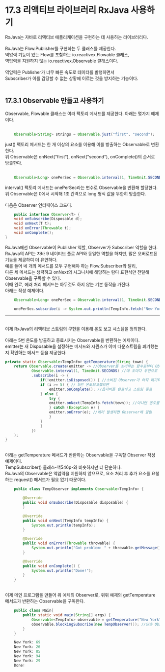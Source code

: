 # 17.3 리액티브 라이브러리 RxJava 사용하기
RxJava는 자바로 리액티브 애플리케이션을 구현하는 데 사용하는 라이브러리다.<br>
<br>
RxJava는 Flow.Publisher를 구현하는 두 클래스를 제공한다.<br>
역압력 기능이 있는 Flow를 포함하는 io.reactivex.Flowable 클래스,<br>
역압력을 지원하지 않는 io.reactivex.Observable 클래스이다.<br>
<br>
역압력은 Publisher가 너무 빠른 속도로 데이터를 발행하면서 <br>
Subscriber가 이를 감당할 수 없는 상황에 이르는 것을 방지하는 기능이다.<br>
<br>
## 17.3.1 Observable 만들고 사용하기
Observable, Flowable 클래스는 여러 팩토리 메서드를 제공한다. 아래는 몇가지 예제이다.<br>
<br>
```java
    Observable<String> strings = Observable.just("first", "second");
```
just() 팩토리 메서드는 한 개 이상의 요소를 이용해 이를 방출하는 Observable로 변환한다.<br>
위 Observable은 onNext("first"), onNext("second"), onComplete()의 순서로 방출한다.<br>
<br>
```java
    Observable<Long> onePerSec = Observable.interval(1, TimeUnit.SECONDS);
```
interval() 팩토리 메서드는 onePerSec라는 변수로 Observable을 반환해 할당한다.<br>
위 Observable은 0에서 시작해 1초 간격으로 long 형식 값을 무한히 방출한다.<br>
<br>
다음은 Observer 인터페이스 코드다.
```java
    public interface Observer<T> {
	void onSubscribe(Disposable d);
	void onNext(T t);
	void onError(Throwable t);
	void onComplete();
}
```
RxJava에선 Observable이 Publisher 역할, Observer가 Subscriber 역할을 한다.<br>
RxJava의 API는 자바 9 네이티브 플로 API와 동일한 역할을 하지만, 많은 오버로드된 기능을 제공하여 더 유연하다.<br>
예를 들어 네 개의 메서드를 모두 구현해야 하는 Flow.Subscriber와 달리, <br>
다른 세 메서드는 생략하고 onNext의 시그니처에 해당하는 람다 표현식만 전달해 Observable을 구독할 수 있다.<br>
이때 완료, 에러 처리 메서드는 아무것도 하지 않는 기본 동작을 가진다.<br>
아래는 작성 예제이다.
```java
    Observable<Long> onePerSec = Observable.interval(1, TimeUnit.SECONDS);

    onePerSec.subscribe(i -> System.out.println(TempInfo.fetch("New York"));
```
---
<br>이제 RxJava의 리액티브 스트림의 구현을 이용해 온도 보고 시스템을 정의한다.<br><br>
아래는 5번 온도를 방출하고 종료시키는 Observable을 반환하는 예제이다.<br>
emitter는 새 Disposable을 설정하는 메서드와 시퀀스가 이미 다운스트림을 폐기했는지 확인하는 메서드 등을 제공한다.
```java
private static Observable<TempInfo> getTemperature(String town) {
    return Observable.create(emitter -> //Observer를 소비하는 함수로부터 Observable 만들기
            Observable.interval(1, TimeUnit.SECONDS) //매 초마다 무한으로 증가하는 long값을 방출하는 Observable
            .subscribe(i -> {
                if(!emitter.isDisposed()) { //소비된 Observer가 아직 폐기되지 않았으면 작업 수행
                if (i >= 5) { // 5번 온도보고했으면
                    emitter.onComplete(); //옵저버를 완료하고 스트림 종료
                } else {
                    try {
                    emitter.onNext(TempInfo.fetch(town)); //아니면 온도를 보고
                    } catch (Exception e) {
                    emitter.onError(e); //에러 발생하면 Observer에 알림
                    }
                }
                }
            })
    );
}
```

<br>아래는 getTemperature 메서드가 반환하는 Observable을 구독할 Observer 작성 예제이다.<br>
TempSubscriber() 클래스-책546p-와 비슷하지만 더 단순하다.<br>
RxJava의 Observable은 역압력을 지원하지 않으므로, 요소 처리 후 추가 요소를 요청하는 request() 메서드가 필요 없기 때문이다.
```java
    public class TempObserver implements Observable<TempInfo> {

        @Override
        public void onSubscribe(Disposable disposable) {
        }

        @Override
        public void onNext(TempInfo tempInfo) {
            System.out.println(tempInfo);
        }

        @Override
        public void onError(Throwable throwable) {
            System.out.println("Got problem: " + throwable.getMessage());
        }

        @Override
        public void onComplete() {
            System.out.println("Done!");
        }
    }
```
<br>이제 메인 프로그램을 만들어 위 예제의 Observer로, 위위 예제의 getTemperature 메서드가 반환하는 Observable을 구독한다.
```java
    public class Main{
        public static void main(String[] args) {
            Observable<TempInfo> observable = getTemperature("New York"); //매 초마다 뉴욕 온도를 방출하는 Observable
            observable.blockingSubscribe(new TempObserver()); //단순 Observer로 이 Observable을 구독해 온도 출력
        }
    }

    New York: 69
    New York: 26
    New York: 85
    New York: 94
    New York: 29
    Done!
```
